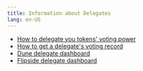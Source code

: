```yaml
---
title: Information about Delegates
lang: en-US
---
```


* [How to delegate you tokens' voting power](https://app.optimism.io/delegates)
* [How to get a delegate's voting record](https://help.optimism.io/hc/en-us/articles/6389519530779-How-do-I-see-how-my-delegate-voted-)
* [Dune delegate dashboard](https://dune.com/optimismfnd/optimism-op-token-house)
* [Flipside delegate dashboard](https://app.flipsidecrypto.com/dashboard/optimism-governance-l5WXpo)
